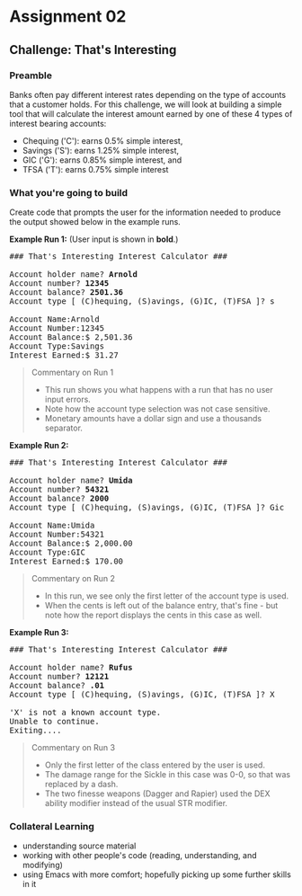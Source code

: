 # Assignment 02

## Challenge: That's Interesting

### Preamble

Banks often pay different interest rates depending on the type of accounts that a customer holds. For this challenge, we will look at building a simple tool that will calculate the interest amount earned by one of these 4 types of interest bearing accounts:

- Chequing ('C'): earns 0.5% simple interest,
- Savings ('S'): earns 1.25% simple interest,
- GIC ('G'): earns 0.85% simple interest, and
- TFSA ('T'): earns 0.75% simple interest

### What you're going to build

Create code that prompts the user for the information needed to produce the output showed below in the example runs.

**Example Run 1:**
(User input is shown in **bold**.)

<pre>
### That's Interesting Interest Calculator ###

Account holder name? <b>Arnold</b>
Account number? <b>12345</b>
Account balance? <b>2501.36</b>
Account type [ (C)hequing, (S)avings, (G)IC, (T)FSA ]? s

Account Name:Arnold
Account Number:12345
Account Balance:$ 2,501.36
Account Type:Savings
Interest Earned:$ 31.27
</pre>

> Commentary on Run 1
>
> - This run shows you what happens with a run that has no user input errors.
> - Note how the account type selection was not case sensitive.
> - Monetary amounts have a dollar sign and use a thousands separator.

**Example Run 2:**

<pre>
### That's Interesting Interest Calculator ###

Account holder name? <b>Umida</b>
Account number? <b>54321</b>
Account balance? <b>2000</b>
Account type [ (C)hequing, (S)avings, (G)IC, (T)FSA ]? Gic

Account Name:Umida
Account Number:54321
Account Balance:$ 2,000.00
Account Type:GIC
Interest Earned:$ 170.00
</pre>

> Commentary on Run 2
>
> - In this run, we see only the first letter of the account type is used.
> - When the cents is left out of the balance entry, that's fine - but note how the report displays the cents in this case as well.

**Example Run 3:**

<pre>
### That's Interesting Interest Calculator ###

Account holder name? <b>Rufus</b>
Account number? <b>12121</b>
Account balance? <b>.01</b>
Account type [ (C)hequing, (S)avings, (G)IC, (T)FSA ]? X

'X' is not a known account type.
Unable to continue.
Exiting....
</pre>

> Commentary on Run 3
>
> - Only the first letter of the class entered by the user is used.
> - The damage range for the Sickle in this case was 0-0, so that was replaced by a dash.
> - The two finesse weapons (Dagger and Rapier) used the DEX ability modifier
>   instead of the usual STR modifier.

### Collateral Learning

- understanding source material
- working with other people's code (reading, understanding, and modifying)
- using Emacs with more comfort; hopefully picking up some further skills in it
